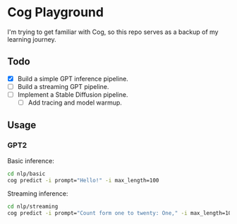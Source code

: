 # Cog Playground

I'm trying to get familiar with Cog, so this repo serves as a backup of my learning journey.

## Todo

- [x] Build a simple GPT inference pipeline.
- [ ] Build a streaming GPT pipeline.
- [ ] Implement a Stable Diffusion pipeline.
    - [ ] Add tracing and model warmup.

## Usage

### GPT2

Basic inference:

```bash
cd nlp/basic
cog predict -i prompt="Hello!" -i max_length=100
```

Streaming inference:

```bash
cd nlp/streaming
cog predict -i prompt="Count form one to twenty: One," -i max_length=100
```